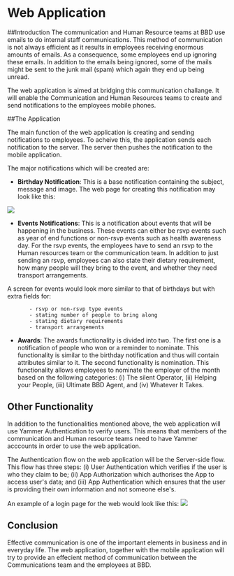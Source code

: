 # Web Application  #
##Introduction
The communication and Human Resource teams at BBD use emails to do internal staff communications. This method of communication is not always efficient as it results in employees receiving enormous amounts of emails. As a consequence, some employees end up ignoring these emails. In addition to the emails being ignored, some of the mails might be sent to the junk mail (spam) which again they end up being unread.

The web application is aimed at bridging this communication challange. It will enable the Communication and Human Resources teams to create and send notifications to  the employees mobile phones. 
 
##The Application

The main function of the web application is  creating and sending notifications to employees. To acheive this, the application sends each notification to the server. The server then pushes the notification to the mobile application.

The major notifications which will be created are:

- **Birthday Notification**: This is a base notification containing the subject, message and image.
 The web page for creating this notification may look like this:

![](http://res.cloudinary.com/dfkqmkuwv/image/upload/v1375713467/birthdayScreen_rvm7sz.png)

- **Events Notifications**: This is a notification about events that will be happening in the business. These events can either be rsvp events such as year of end functions or non-rsvp events such as health awareness day. For the rsvp events, the employees have to send an rsvp to the Human resources team or the communication team. In addition to just sending an rsvp, employees can also state their dietary requirement, how many people will they bring to the event, and whether they need transport arrangements.  

A screen for events would look more similar to that of birthdays but with extra fields for:

           - rsvp or non-rsvp type events
           - stating number of people to bring along
           - stating dietary requirements
           - transport arrangements
          	
- **Awards**: The awards functionality is divided into two. The first one is a notification of people who won or a reminder to nominate. This functionality is similar to the birthday notification and thus will contain attributes similar to it. The second functionality is nomination. This functionality allows employees to nominate the employer of the month based on the following categories: (i) The silent Operator, (ii) Helping your People, (iii) Ultimate BBD Agent, and (iv) Whatever It Takes.

## Other Functionality ##

In addition to the functionalities mentioned above, the web application will use Yammer Authentication to verify users. This means that members of the communication and Human resource teams need to have Yammer acccounts in order to use the web application. 


The Authentication flow on the web application will be the Server-side flow. This flow has three steps: (i) User Authentication which verifies if the user is who they claim to be; (ii) App Authorization which authorises the App to access user's data; and (iii) App Authentication  which ensures that the user is providing their own information and not someone else's.

An example of a login page for the web would look like this:
![](http://res.cloudinary.com/dfkqmkuwv/image/upload/v1375769561/loginScreen_i7bktz.png) 
## Conclusion ##
Effective communication is one of the important elements in business and in everyday life. The web application, together with the mobile application will try to provide an effecient method of communication between the Communications team  and the employees at BBD. 
